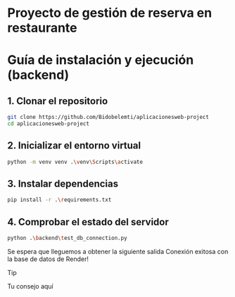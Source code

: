 # Proyecto de gestión de reserva en restaurante

# Guía de instalación y ejecución (backend)

## 1.  Clonar el repositorio

```bash
git clone https://github.com/Bidobelemti/aplicacionesweb-project
cd aplicacionesweb-project

```
## 2. Inicializar el entorno virtual

```bash
python -m venv venv .\venv\Scripts\activate

```

## 3. Instalar dependencias 

```bash
pip install -r .\requirements.txt

```

## 4. Comprobar el estado del servidor

```bash
python .\backend\test_db_connection.py

```

Se espera que lleguemos a obtener la siguiente salida
Conexión exitosa con la base de datos de Render!


> [!TIP]
> Tu consejo aquí
